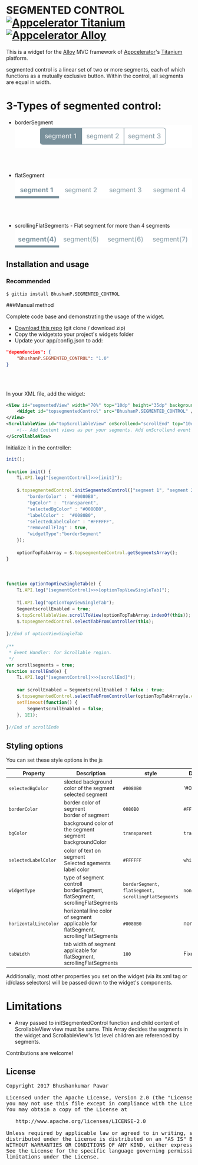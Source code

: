 

#  SEGMENTED CONTROL [![Appcelerator Titanium](http://www-static.appcelerator.com/badges/titanium-git-badge-sq.png)](http://appcelerator.com/titanium/) [![Appcelerator Alloy](http://www-static.appcelerator.com/badges/alloy-git-badge-sq.png)](http://appcelerator.com/alloy/)

This is a widget for the [Alloy](http://projects.appcelerator.com/alloy/docs/Alloy-bootstrap/index.html) MVC framework of [Appcelerator](http://www.appcelerator.com)'s [Titanium](http://www.appcelerator.com/platform) platform.

segmented control is a linear set of two or more segments, each of which functions as a mutually exclusive button. Within the control, all segments are equal in width. 

# 3-Types of segmented control: 
* borderSegment     
![borderSegment](https://github.com/Bhushankumar-pawar/SEGMENTED_CONTROL_Example/blob/master/segmentedControle/app/assets/image/borderSegment.png)

</br>
</br>

* flatSegment   
![flatSegment](https://github.com/Bhushankumar-pawar/SEGMENTED_CONTROL_Example/blob/master/segmentedControle/app/assets/image/flat_Segmet.png)
</br>
</br>

* scrollingFlatSegments - Flat segment for more than 4 segments 
![scrollingFlatSegments](https://github.com/Bhushankumar-pawar/SEGMENTED_CONTROL_Example/blob/master/segmentedControle/app/assets/image/scrolling_flat_segment.png)



## Installation and usage

### Recommended

```shell
$ gittio install BhushanP.SEGMENTED_CONTROL
```

###Manual method 

Complete code base and demonstrating the usage of the widget.
* [Download this repo](https://github.com/Bhushankumar-pawar/Segmented_Control) (git clone / download zip)
* Copy the widgetsto your project's widgets folder 
* Update your app/config.json to add:

```json
"dependencies": {
    "BhushanP.SEGMENTED_CONTROL": "1.0"
}
```
</br>
</br>




In your XML file, add the widget:

```xml
<View id="segmentedView" width="70%" top="10dp" height="35dp" backgroundColor="white">
    <Widget id="topsegmentedControl" src="BhushanP.SEGMENTED_CONTROL" />
</View>
<ScrollableView id="topScrollableView" onScrollend="scrollEnd" top="10dp" height="100%">
    <!-- Add Content views as per your segments. Add onScrollend event if you want to change the state of a segment on scroll change. Please take care content of ScrollableView will match with array passed to  initSegmentedControl function as 1st argument -->
</ScrollableView>
```



Initialize it in the controller:

```javascript
init();

function init() {
	Ti.API.log("[segmentControl]>>>[init]");

	$.topsegmentedControl.initSegmentedControl(["segment 1", "segment 2","segment 3"], optionTopViewSingleTab, {
		"borderColor" :  "#0080B0",
		"bgColor" :  "transparent",
		"selectedBgColor" : "#0080B0",
		"labelColor" :  "#0080B0",
		"selectedLabelColor" : "#FFFFFF",
		"removeAllFlag" : true,
		"widgetType":"borderSegment"
	});

	optionTopTabArray = $.topsegmentedControl.getSegmentsArray();
}



function optionTopViewSingleTab(e) {
	Ti.API.log("[segmentControl]>>>[optionTopViewSingleTab]");

	Ti.API.log("optionTopViewSingleTab");
	SegmentscrollEnabled = true;
	$.topScrollableView.scrollToView(optionTopTabArray.indexOf(this));
	$.topsegmentedControl.selectTabFromController(this);

}//End of optionViewSingleTab

/**
 * Event Handler: for Scrollable region.
 */
var scrollsegments = true;
function scrollEnd(e) {
	Ti.API.log("[segmentControl]>>>[scrollEnd]");

	var scrollEnabled = SegmentscrollEnabled ? false : true;
	$.topsegmentedControl.selectTabFromController(optionTopTabArray[e.currentPage], scrollEnabled);
	setTimeout(function() {
		SegmentscrollEnabled = false;
	}, 1E1);

}//End of scrollEnde
```



## Styling options

You can set these style options in the js 

|Property|Description|style|Default|
|-------|-------|-----------|------|
|`selectedBgColor`|slected background color of the segment <br/>selected segment|`#0080B0`| '#006BA3'|
|`borderColor` |border color of segment<br/>border of segment |`0080B0` |`#FFFFFF`|
|`bgColor` |background color of the segment  <br/>segment backgroundColor |`transparent` | `transparent` |
|`selectedLabelColor` |color of text on segment<br/>Selected sgements label color | `#FFFFFF`| `white`|
|`widgetType `|type  of segment controll<br/>borderSegment, flatSegment, scrollingFlatSegments | `borderSegment, flatSegment, scrollingFlatSegments ` | `none`|
|`horizontalLineColor` |horizontal line color of segment <br/>applicable for  flatSegment, scrollingFlatSegments  | `#0080B0` | none |
|`tabWidth`|tab width of segment  <br/>applicable for  flatSegment, scrollingFlatSegments  |`100`| Fixed width 

Additionally, most other properties you set on the widget (via its xml tag or id/class selectors) will be passed down to the widget's components.





# Limitations

* Array passed to initSegmentedControl function and child content of ScrollableView view must be same. This Array decides the segments in the widget and ScrollableView's 1st level children are referenced by segments.

Contributions are welcome!

## License

<pre>
Copyright 2017 Bhushankumar Pawar

Licensed under the Apache License, Version 2.0 (the "License");
you may not use this file except in compliance with the License.
You may obtain a copy of the License at

   http://www.apache.org/licenses/LICENSE-2.0

Unless required by applicable law or agreed to in writing, software
distributed under the License is distributed on an "AS IS" BASIS,
WITHOUT WARRANTIES OR CONDITIONS OF ANY KIND, either express or implied.
See the License for the specific language governing permissions and
limitations under the License.
</pre>
